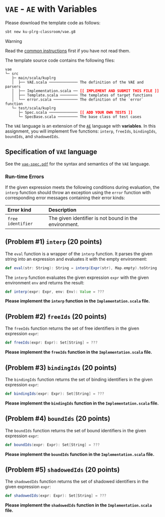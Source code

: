# `VAE` - `AE` with Variables

Please download the template code as follows:
```bash
sbt new ku-plrg-classroom/vae.g8
```

> [!WARNING]
>
> Read the [common instructions](/scala.md) first if you have not read them.

The template source code contains the following files:
<pre><code>vae
└─ src
   ├─ main/scala/kuplrg
   │  ├── VAE.scala ───────────── The definition of the VAE and parsers
   │  ├── Implementation.scala ── <b style='color:red;'>[[ IMPLEMENT AND SUBMIT THIS FILE ]]</b>
   │  ├── Template.scala ──────── The templates of target functions
   │  └── error.scala ─────────── The definition of the `error` function
   └─ test/scala/kuplrg
      ├─ Spec.scala ───────────── <b style='color:red;'>[[ ADD YOUR OWN TESTS ]]</b>
      └─ SpecBase.scala ───────── The base class of test cases</code></pre>

The `VAE` language is an extension of the [`AE`](../ae/README.md) language with
**variables**. In this assignment, you will implement five functions: `interp`,
`freeIds`, `bindingIds`, `boundIds`, and `shadowedIds`.

## Specification of `VAE` language

See the [`vae-spec.pdf`](./vae-spec.pdf) for the syntax and semantics
of the `VAE` language.

### Run-time Errors

If the given expression meets the following conditions during evaluation,
the `interp` function should throw an exception using the `error` function
with corresponding error messages containing their error kinds:

| Error kind | Description |
|:-----------|:------------|
| `free identifier` | The given identifier is not bound in the environment. |

## (Problem #1) `interp` (20 points)

The `eval` function is a wrapper of the `interp` function. It parses the given
string into an expression and evaluates it with the empty environment:
```scala
def eval(str: String): String = interp(Expr(str), Map.empty).toString
```

The `interp` function evaluates the given expression `expr` with the given
environment `env` and returns the result:
```scala
def interp(expr: Expr, env: Env): Value = ???
```
**Please implement the `interp` function in the `Implementation.scala` file.**

## (Problem #2) `freeIds` (20 points)

The `freeIds` function returns the set of free identifiers in the given
expression `expr`:
```scala
def freeIds(expr: Expr): Set[String] = ???
```
**Please implement the `freeIds` function in the `Implementation.scala` file.**

## (Problem #3) `bindingIds` (20 points)

The `bindingIds` function returns the set of binding identifiers in the given
expression `expr`:
```scala
def bindingIds(expr: Expr): Set[String] = ???
```
**Please implement the `bindingIds` function in the `Implementation.scala` file.**

## (Problem #4) `boundIds` (20 points)

The `boundIds` function returns the set of bound identifiers in the given
expression `expr`:
```scala
def boundIds(expr: Expr): Set[String] = ???
```
**Please implement the `boundIds` function in the `Implementation.scala` file.**

## (Problem #5) `shadowedIds` (20 points)

The `shadowedIds` function returns the set of shadowed identifiers in the given
expression `expr`:
```scala
def shadowedIds(expr: Expr): Set[String] = ???
```
**Please implement the `shadowedIds` function in the `Implementation.scala` file.**
